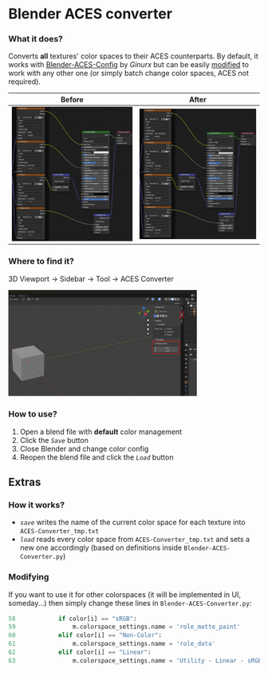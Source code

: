# Blender ACES converter

### What it does?

Converts **all** textures' color spaces to their ACES counterparts. By default, it works with [Blender-ACES-Config](https://github.com/Ginurx/Blender-ACES-Config/tree/main) by *Ginurx* but can be easily [modified](#modifying) to work with any other one (or simply batch change color spaces, ACES not required).

Before             |  After
:-------------------------:|:-------------------------:
![](images/before.png)  |  ![](images/after.png)

### Where to find it?

3D Viewport -> Sidebar -> Tool -> ACES Converter

<img width="75%" src="images/location.png">


### How to use?

1. Open a blend file with **default** color management
2. Click the *`Save`* button
3. Close Blender and change color config
4. Reopen the blend file and click the *`Load`* button

## Extras

### How it works?

- *`save`* writes the name of the current color space for each texture into `ACES-Converter_tmp.txt`
- *`load`* reads every color space from `ACES-Converter_tmp.txt` and sets a new one accordingly (based on definitions inside `Blender-ACES-Converter.py`)

### Modifying

If you want to use it for other colorspaces (it will be implemented in UI, someday...) then simply change these lines in `Blender-ACES-Converter.py`:
  
```py
58            if color[i] == "sRGB":
59                m.colorspace_settings.name = 'role_matte_paint'
60            elif color[i] == "Non-Color":
61                m.colorspace_settings.name = 'role_data'
62            elif color[i] == "Linear":
63                m.colorspace_settings.name = 'Utility - Linear - sRGB'
```